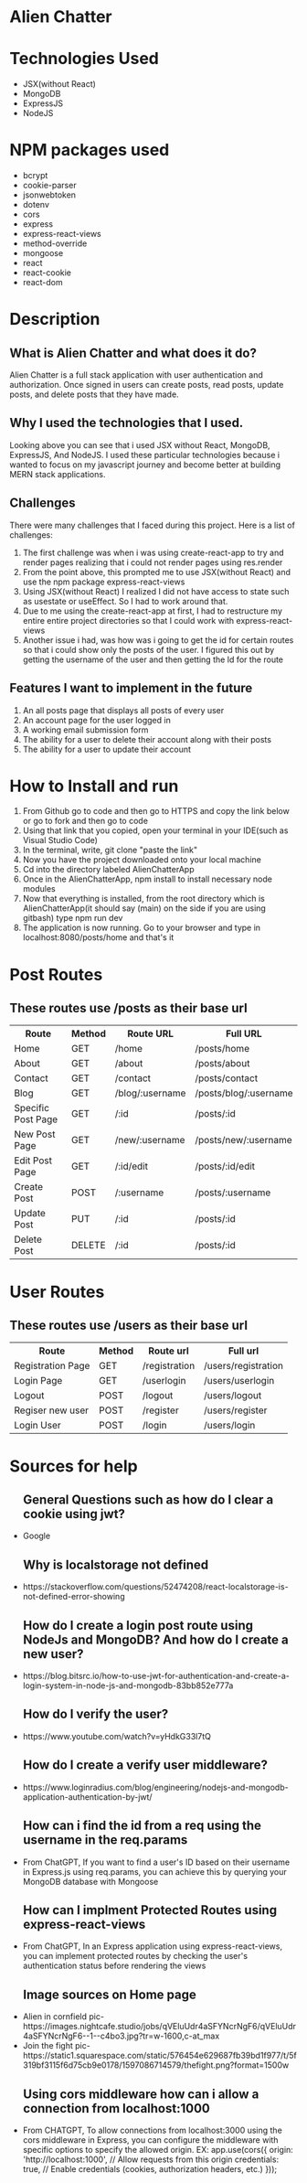 <h1>Alien Chatter</h1>

<h1>Technologies Used</h1>
<ul>
<li>JSX(without React)</li>
<li>MongoDB</li>
<li>ExpressJS</li>
<li>NodeJS</li>
</ul>

<h1>NPM packages used</h1>
<ul>
<li>bcrypt</li>
<li>cookie-parser</li>
<li>jsonwebtoken</li>
<li>dotenv</li>
<li>cors</li>
<li>express</li>
<li>express-react-views</li>
<li>method-override</li>
<li>mongoose</li>
<li>react</li>
<li>react-cookie</li>
<li>react-dom</li>
</ul>

<h1>Description</h1>
<h2>What is Alien Chatter and what does it do?</h2>
<p>Alien Chatter is a full stack application with user authentication and authorization. Once signed in users can create posts, read posts, update posts, and delete posts that they have made.</p>
<h2>Why I used the technologies that I used.</h2>
<p>Looking above you can see that i used JSX without React, MongoDB, ExpressJS, And NodeJS. I used these particular technologies because i wanted to focus on my javascript journey and become better at building MERN stack applications.</p>
<h2>Challenges</h2>
<p>There were many challenges that I faced during this project. Here is a list of challenges:</p>
<ol>
<li>The first challenge was when i was using create-react-app to try and render pages realizing that i could not render pages using res.render</li>
<li>From the point above, this prompted me to use JSX(without React) and use the npm package express-react-views</li>
<li>Using JSX(without React) I realized I did not have access to state such as usestate or useEffect. So I had to work around that.</li>
<li>Due to me using the create-react-app at first, I had to restructure my entire entire project directories so that I could work with express-react-views</li>
<li>Another issue i had, was how was i going to get the id for certain routes so that i could show only the posts of the user. I figured this out by getting the username of the user and then getting the Id for the route</li>
</ol>
<h2>Features I want to implement in the future</h2>
<ol>
<li>An all posts page that displays all posts of every user</li>
<li>An account page for the user logged in</li>
<li>A working email submission form</li>
<li>The ability for a user to delete their account along with their posts</li>
<li>The ability for a user to update their account</li>
</ol>


<h1>How to Install and run</h1>
<ol>
<li>From Github go to code and then go to HTTPS and copy the link below or go to fork and then go to code </li>
<li>Using that link that you copied, open your terminal in your IDE(such as Visual Studio Code)</li>
<li>In the terminal, write, git clone "paste the link"</li>
<li>Now you have the project downloaded onto your local machine</li>
<li>Cd into the directory labeled AlienChatterApp</li>
<li>Once in the AlienChatterApp, npm install to install necessary node modules</li>
<li>Now that everything is installed, from the root directory which is AlienChatterApp(it should say (main) on the side if you are using gitbash) type npm run dev</li>
<li>The application is now running. Go to your browser and type in localhost:8080/posts/home and that's it</li>
</ol>

<h1>Post Routes</h1>
<h2>These routes use /posts as their base url</h2>
<table>
<tr>
<th>Route</th>
<th>Method</th>
<th>Route URL</th>
<th>Full URL</th>
</tr>

<tr>
<td>Home</td>
<td>GET</td>
<td>/home</td>
<td>/posts/home</td>
</tr>

<tr>
<td>About</td>
<td>GET</td>
<td>/about</td>
<td>/posts/about</td>
</tr>

<tr>
<td>Contact</td>
<td>GET</td>
<td>/contact</td>
<td>/posts/contact</td>
</tr>

<tr>
<td>Blog</td>
<td>GET</td>
<td>/blog/:username</td>
<td>/posts/blog/:username</td>
</tr>

<tr>
<td>Specific Post Page</td>
<td>GET</td>
<td>/:id</td>
<td>/posts/:id</td>
</tr>

<tr>
<td>New Post Page</td>
<td>GET</td>
<td>/new/:username</td>
<td>/posts/new/:username</td>
</tr>

<tr>
<td>Edit Post Page</td>
<td>GET</td>
<td>/:id/edit</td>
<td>/posts/:id/edit</td>
</tr>

<tr>
<td>Create Post</td>
<td>POST</td>
<td>/:username</td>
<td>/posts/:username</td>
</tr>

<tr>
<td>Update Post</td>
<td>PUT</td>
<td>/:id</td>
<td>/posts/:id</td>
</tr>

<tr>
<td>Delete Post</td>
<td>DELETE</td>
<td>/:id</td>
<td>/posts/:id</td>
</tr>

</table>

<h1>User Routes</h1>
<h2>These routes use /users as their base url</h2>
<table>
<tr>
<th>Route</th>
<th>Method</th>
<th>Route url</th>
<th>Full url</th>
</tr>

<tr>
<td>Registration Page</td>
<td>GET</td>
<td>/registration</td>
<td>/users/registration</td>
</tr>

<tr>
<td>Login Page</td>
<td>GET</td>
<td>/userlogin</td>
<td>/users/userlogin</td>
</tr>

<tr>
<td>Logout</td>
<td>POST</td>
<td>/logout</td>
<td>/users/logout</td>
</tr>

<tr>
<td>Regiser new user</td>
<td>POST</td>
<td>/register</td>
<td>/users/register</td>
</tr>

<tr>
<td>Login User</td>
<td>POST</td>
<td>/login</td>
<td>/users/login</td>
</tr>

</table>

<h1>Sources for help</h1>
<ul>
<h2>General Questions such as how do I clear a cookie using jwt?</h2>
<li>Google</li>
<h2>Why is localstorage not defined</h2>
<li>https://stackoverflow.com/questions/52474208/react-localstorage-is-not-defined-error-showing</li>
<h2>How do I create a login post route using NodeJs and MongoDB? And how do I create a new user?</h2>
<li>https://blog.bitsrc.io/how-to-use-jwt-for-authentication-and-create-a-login-system-in-node-js-and-mongodb-83bb852e777a</li>
<h2>How do I verify the user?</h2>
<li> https://www.youtube.com/watch?v=yHdkG33l7tQ</li>
<h2>How do I create a verify user middleware?</h2>
<li>https://www.loginradius.com/blog/engineering/nodejs-and-mongodb-application-authentication-by-jwt/</li>
<h2>How can i find the id from a req using the username in the req.params</h2>
<li>From ChatGPT, If you want to find a user's ID based on their username in Express.js using req.params, you can achieve this by querying your MongoDB database with Mongoose</li>
<h2>How can I implment Protected Routes using express-react-views</h2>
<li>From ChatGPT, In an Express application using express-react-views, you can implement protected routes by checking the user's authentication status before rendering the views </li>
<h2>Image sources on Home page</h2>
<li>Alien in cornfield pic-https://images.nightcafe.studio/jobs/qVEluUdr4aSFYNcrNgF6/qVEluUdr4aSFYNcrNgF6--1--c4bo3.jpg?tr=w-1600,c-at_max</li>
<li>Join the fight pic-https://static1.squarespace.com/static/576454e629687fb39bd1f977/t/5f319bf3115f6d75cb9e0178/1597086714579/thefight.png?format=1500w</li>
<h2>Using cors middleware how can i allow a connection from localhost:1000</h2>
<li>From CHATGPT, To allow connections from localhost:3000 using the cors middleware in Express, you can configure the middleware with specific options to specify the allowed origin. EX: app.use(cors({
  origin: 'http://localhost:1000', // Allow requests from this origin
  credentials: true, // Enable credentials (cookies, authorization headers, etc.)
})); </li>
</ul>
